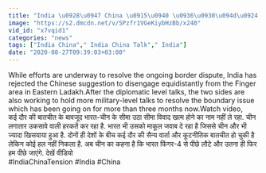 ```yaml
---
title: "India \u0928\u0947 China \u0915\u0940 \u0936\u0930\u094d\u0924 \u0915\u094b \u0928\u0915\u093e\u0930\u093e, \u091c\u093e\u0928\u093f\u090f Ladakh \u092e\u0947\u0902 \u0915\u093f\u0938 \u092c\u093e\u0924 \u092a\u0930 \u092c\u0928\u093e \u0939\u0941\u0906 \u0939\u0948 \u0935\u093f\u0935\u093e\u0926? \u0935\u0928\u0907\u0902\u0921\u093f\u092f\u093e \u0939\u093f\u0902\u0926\u0940"
image: "https://s2.dmcdn.net/v/SPzfr1VGeKiybHzBb/x240"
vid_id: "x7vqid1"
categories: "news"
tags: ["India China"," India China Talk"," India"]
date: "2020-08-27T09:39:03+03:00"
---
```

While efforts are underway to resolve the ongoing border dispute, India has rejected the Chinese suggestion to disengage equidistantly from the Finger area in Eastern Ladakh.After the diplomatic level talks, the two sides are also working to hold more military-level talks to resolve the boundary issue which has been going on for more than three months now.Watch video,    <br>कई दौर की बातचीत के बावजूद भारत-चीन के सीमा उठा सीमा विवाद खत्म होने का नाम नहीं ले रहा. चीन लगातार उकसावे वाली हरकतें कर रहा है. भारत भी उसको माकूल जवाब दे रहा है जिससे चीन और भी ज्यादा खिसयाया हुआ है. दोनों ही देशों के बीच कई दौर की सैन्य वार्ता और कूटनीतिक बातचीत हो चुकी है लेकिन कोई हल नहीं निकला है. अब चीन का कहना है कि भारत फिंगर-4 से पीछे लौटे और उतना ही फिर हम पीछे जाएंगे. देखें वीडियो    <br>#IndiaChinaTension #India #China
